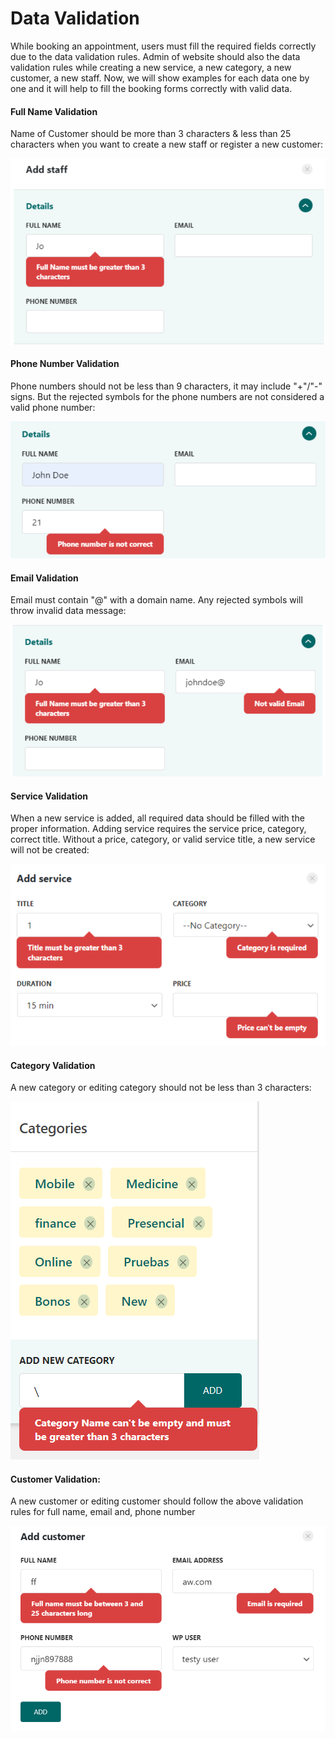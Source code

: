 # Data Validation

While booking an appointment, users must fill the required fields correctly due to the data validation rules. Admin of website should also the data validation rules while creating a new service, a new category, a new customer, a new staff. Now, we will show examples for each data one by one and it will help to fill the booking forms correctly with valid data.

#### Full Name Validation

Name of Customer should be more than 3 characters & less than 25 characters when you want to create a new staff or register a new customer:

![](<../.gitbook/assets/image (21).png>)

#### Phone Number Validation

Phone numbers should not be less than 9 characters, it may include "+"/"-" signs. But the rejected symbols for the phone numbers are not considered a valid phone number:

![](<../.gitbook/assets/image (210).png>)

#### Email Validation

Email must contain "@" with a domain name. Any rejected symbols will throw invalid data message:

![](<../.gitbook/assets/image (108).png>)

#### Service Validation

When a new service is added, all required data should be filled with the proper information. Adding service requires the service price, category, correct title. Without a price, category, or valid service title, a new service will not be created:

![](<../.gitbook/assets/image (145).png>)

#### Category Validation

A new category or editing category should not be less than 3 characters:

![](<../.gitbook/assets/image (46).png>)

#### Customer Validation:

A new customer or editing customer should follow the above validation rules for full name, email and, phone number

![](<../.gitbook/assets/image (147).png>)
